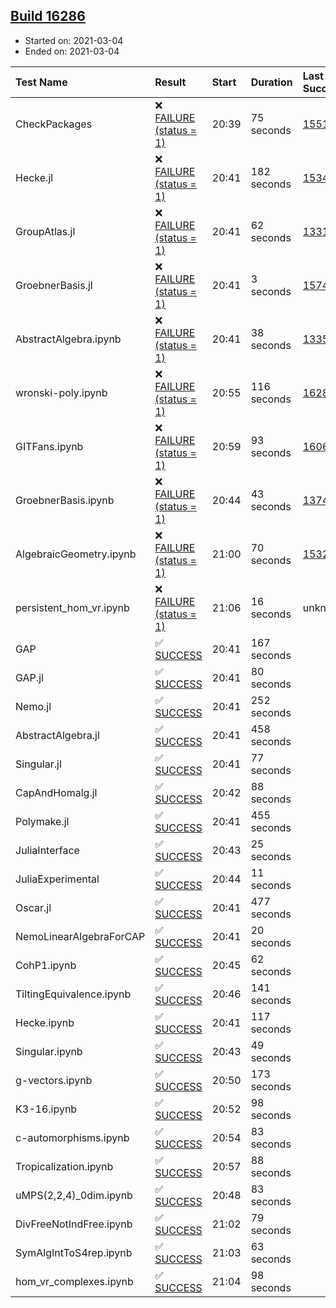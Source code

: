 ## [Build 16286](https://oscarci.mathematik.uni-kl.de/job/oscar/16286/)

* Started on: 2021-03-04
* Ended on: 2021-03-04

| Test Name    | Result | Start | Duration | Last Success | First Failure |
|:-------------|:-------|:------|:---------|:-------------|:--------------|
| CheckPackages | ❌ [FAILURE (status = 1)](https://oscarci.mathematik.uni-kl.de/job/oscar/16286/artifact/logs/build-16286/CheckPackages.log) | 20:39 | 75 seconds | [15514](https://oscarci.mathematik.uni-kl.de/job/oscar/15514/) | [15515](https://oscarci.mathematik.uni-kl.de/job/oscar/15515/) |
| Hecke.jl | ❌ [FAILURE (status = 1)](https://oscarci.mathematik.uni-kl.de/job/oscar/16286/artifact/logs/build-16286/Hecke.jl.log) | 20:41 | 182 seconds | [15344](https://oscarci.mathematik.uni-kl.de/job/oscar/15344/) | [15348](https://oscarci.mathematik.uni-kl.de/job/oscar/15348/) |
| GroupAtlas.jl | ❌ [FAILURE (status = 1)](https://oscarci.mathematik.uni-kl.de/job/oscar/16286/artifact/logs/build-16286/GroupAtlas.jl.log) | 20:41 | 62 seconds | [13311](https://oscarci.mathematik.uni-kl.de/job/oscar/13311/) | [13312](https://oscarci.mathematik.uni-kl.de/job/oscar/13312/) |
| GroebnerBasis.jl | ❌ [FAILURE (status = 1)](https://oscarci.mathematik.uni-kl.de/job/oscar/16286/artifact/logs/build-16286/GroebnerBasis.jl.log) | 20:41 | 3 seconds | [15745](https://oscarci.mathematik.uni-kl.de/job/oscar/15745/) | [15746](https://oscarci.mathematik.uni-kl.de/job/oscar/15746/) |
| AbstractAlgebra.ipynb | ❌ [FAILURE (status = 1)](https://oscarci.mathematik.uni-kl.de/job/oscar/16286/artifact/logs/build-16286/AbstractAlgebra.ipynb.log) | 20:41 | 38 seconds | [13355](https://oscarci.mathematik.uni-kl.de/job/oscar/13355/) | [13356](https://oscarci.mathematik.uni-kl.de/job/oscar/13356/) |
| wronski-poly.ipynb | ❌ [FAILURE (status = 1)](https://oscarci.mathematik.uni-kl.de/job/oscar/16286/artifact/logs/build-16286/wronski-poly.ipynb.log) | 20:55 | 116 seconds | [16285](https://oscarci.mathematik.uni-kl.de/job/oscar/16285/) | [16286](https://oscarci.mathematik.uni-kl.de/job/oscar/16286/) |
| GITFans.ipynb | ❌ [FAILURE (status = 1)](https://oscarci.mathematik.uni-kl.de/job/oscar/16286/artifact/logs/build-16286/GITFans.ipynb.log) | 20:59 | 93 seconds | [16068](https://oscarci.mathematik.uni-kl.de/job/oscar/16068/) | [16069](https://oscarci.mathematik.uni-kl.de/job/oscar/16069/) |
| GroebnerBasis.ipynb | ❌ [FAILURE (status = 1)](https://oscarci.mathematik.uni-kl.de/job/oscar/16286/artifact/logs/build-16286/GroebnerBasis.ipynb.log) | 20:44 | 43 seconds | [13748](https://oscarci.mathematik.uni-kl.de/job/oscar/13748/) | [13749](https://oscarci.mathematik.uni-kl.de/job/oscar/13749/) |
| AlgebraicGeometry.ipynb | ❌ [FAILURE (status = 1)](https://oscarci.mathematik.uni-kl.de/job/oscar/16286/artifact/logs/build-16286/AlgebraicGeometry.ipynb.log) | 21:00 | 70 seconds | [15322](https://oscarci.mathematik.uni-kl.de/job/oscar/15322/) | [15323](https://oscarci.mathematik.uni-kl.de/job/oscar/15323/) |
| persistent_hom_vr.ipynb | ❌ [FAILURE (status = 1)](https://oscarci.mathematik.uni-kl.de/job/oscar/16286/artifact/logs/build-16286/persistent_hom_vr.ipynb.log) | 21:06 | 16 seconds | unknown | unknown |
| GAP | ✅ [SUCCESS](https://oscarci.mathematik.uni-kl.de/job/oscar/16286/artifact/logs/build-16286/GAP.log) | 20:41 | 167 seconds |  |  |
| GAP.jl | ✅ [SUCCESS](https://oscarci.mathematik.uni-kl.de/job/oscar/16286/artifact/logs/build-16286/GAP.jl.log) | 20:41 | 80 seconds |  |  |
| Nemo.jl | ✅ [SUCCESS](https://oscarci.mathematik.uni-kl.de/job/oscar/16286/artifact/logs/build-16286/Nemo.jl.log) | 20:41 | 252 seconds |  |  |
| AbstractAlgebra.jl | ✅ [SUCCESS](https://oscarci.mathematik.uni-kl.de/job/oscar/16286/artifact/logs/build-16286/AbstractAlgebra.jl.log) | 20:41 | 458 seconds |  |  |
| Singular.jl | ✅ [SUCCESS](https://oscarci.mathematik.uni-kl.de/job/oscar/16286/artifact/logs/build-16286/Singular.jl.log) | 20:41 | 77 seconds |  |  |
| CapAndHomalg.jl | ✅ [SUCCESS](https://oscarci.mathematik.uni-kl.de/job/oscar/16286/artifact/logs/build-16286/CapAndHomalg.jl.log) | 20:42 | 88 seconds |  |  |
| Polymake.jl | ✅ [SUCCESS](https://oscarci.mathematik.uni-kl.de/job/oscar/16286/artifact/logs/build-16286/Polymake.jl.log) | 20:41 | 455 seconds |  |  |
| JuliaInterface | ✅ [SUCCESS](https://oscarci.mathematik.uni-kl.de/job/oscar/16286/artifact/logs/build-16286/JuliaInterface.log) | 20:43 | 25 seconds |  |  |
| JuliaExperimental | ✅ [SUCCESS](https://oscarci.mathematik.uni-kl.de/job/oscar/16286/artifact/logs/build-16286/JuliaExperimental.log) | 20:44 | 11 seconds |  |  |
| Oscar.jl | ✅ [SUCCESS](https://oscarci.mathematik.uni-kl.de/job/oscar/16286/artifact/logs/build-16286/Oscar.jl.log) | 20:41 | 477 seconds |  |  |
| NemoLinearAlgebraForCAP | ✅ [SUCCESS](https://oscarci.mathematik.uni-kl.de/job/oscar/16286/artifact/logs/build-16286/NemoLinearAlgebraForCAP.log) | 20:41 | 20 seconds |  |  |
| CohP1.ipynb | ✅ [SUCCESS](https://oscarci.mathematik.uni-kl.de/job/oscar/16286/artifact/logs/build-16286/CohP1.ipynb.log) | 20:45 | 62 seconds |  |  |
| TiltingEquivalence.ipynb | ✅ [SUCCESS](https://oscarci.mathematik.uni-kl.de/job/oscar/16286/artifact/logs/build-16286/TiltingEquivalence.ipynb.log) | 20:46 | 141 seconds |  |  |
| Hecke.ipynb | ✅ [SUCCESS](https://oscarci.mathematik.uni-kl.de/job/oscar/16286/artifact/logs/build-16286/Hecke.ipynb.log) | 20:41 | 117 seconds |  |  |
| Singular.ipynb | ✅ [SUCCESS](https://oscarci.mathematik.uni-kl.de/job/oscar/16286/artifact/logs/build-16286/Singular.ipynb.log) | 20:43 | 49 seconds |  |  |
| g-vectors.ipynb | ✅ [SUCCESS](https://oscarci.mathematik.uni-kl.de/job/oscar/16286/artifact/logs/build-16286/g-vectors.ipynb.log) | 20:50 | 173 seconds |  |  |
| K3-16.ipynb | ✅ [SUCCESS](https://oscarci.mathematik.uni-kl.de/job/oscar/16286/artifact/logs/build-16286/K3-16.ipynb.log) | 20:52 | 98 seconds |  |  |
| c-automorphisms.ipynb | ✅ [SUCCESS](https://oscarci.mathematik.uni-kl.de/job/oscar/16286/artifact/logs/build-16286/c-automorphisms.ipynb.log) | 20:54 | 83 seconds |  |  |
| Tropicalization.ipynb | ✅ [SUCCESS](https://oscarci.mathematik.uni-kl.de/job/oscar/16286/artifact/logs/build-16286/Tropicalization.ipynb.log) | 20:57 | 88 seconds |  |  |
| uMPS(2,2,4)_0dim.ipynb | ✅ [SUCCESS](https://oscarci.mathematik.uni-kl.de/job/oscar/16286/artifact/logs/build-16286/uMPS-2-2-4-_0dim.ipynb.log) | 20:48 | 83 seconds |  |  |
| DivFreeNotIndFree.ipynb | ✅ [SUCCESS](https://oscarci.mathematik.uni-kl.de/job/oscar/16286/artifact/logs/build-16286/DivFreeNotIndFree.ipynb.log) | 21:02 | 79 seconds |  |  |
| SymAlgIntToS4rep.ipynb | ✅ [SUCCESS](https://oscarci.mathematik.uni-kl.de/job/oscar/16286/artifact/logs/build-16286/SymAlgIntToS4rep.ipynb.log) | 21:03 | 63 seconds |  |  |
| hom_vr_complexes.ipynb | ✅ [SUCCESS](https://oscarci.mathematik.uni-kl.de/job/oscar/16286/artifact/logs/build-16286/hom_vr_complexes.ipynb.log) | 21:04 | 98 seconds |  |  |
